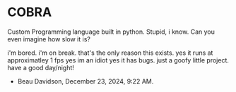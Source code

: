 # COBRA
Custom Programming language built in python. Stupid, i know. Can you even imagine how slow it is?

i'm bored.
i'm on break.
that's the only reason this exists.
yes it runs at approximatley 1 fps
yes im an idiot
yes it has bugs.
just a goofy little project.
have a good day/night!


- Beau Davidson, December 23, 2024, 9:22 AM.
